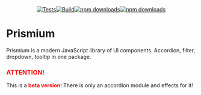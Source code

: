 <div style="display: flex; justify-content: center; align-items: center; flex-wrap: wrap;">
  <a href="https://github.com/koirodev/prismium/actions/workflows/test.yml">
    <img src="https://github.com/koirodev/prismium/workflows/Tests/badge.svg" alt="Tests">
  </a>
  <a href="https://github.com/koirodev/prismium/actions/workflows/build.yml">
    <img src="https://github.com/koirodev/prismium/workflows/Build/badge.svg" alt="Build">
  </a>
  <a href="https://www.npmjs.com/package/prismium">
    <img src="https://img.shields.io/npm/dt/prismium?style=flat-square&color=red" alt="npm downloads">
  </a>
  <a href="https://www.npmjs.com/package/prismium">
    <img src="https://img.shields.io/npm/dw/prismium?style=flat-square&color=blue" alt="npm downloads">
  </a>
</div>

Prismium
========

Prismium is a modern JavaScript library of UI components. Accordion, filter, dropdown, tooltip in one package.

<h3 style="color: red;">ATTENTION!</h3>
This is a <b style="color: red;">beta version</b>! There is only an accordion module and effects for it!
